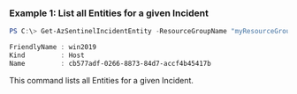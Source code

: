 ### Example 1: List all Entities for a given Incident
```powershell
PS C:\> Get-AzSentinelIncidentEntity -ResourceGroupName "myResourceGroupName" -workspaceName "myWorkspaceName" -IncidentId "0ddb580f-efd0-4076-bb77-77e9aef8a187"

FriendlyName : win2019
Kind         : Host
Name         : cb577adf-0266-8873-84d7-accf4b45417b
```

This command lists all Entities for a given Incident.